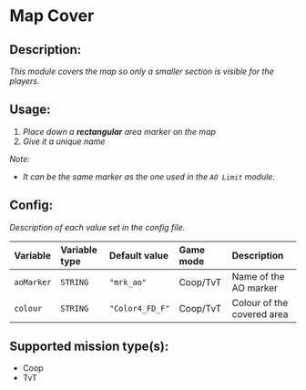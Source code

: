 # Map Cover
## Description:
_This module covers the map so only a smaller section is visible for the players._

## Usage:
1. _Place down a **rectangular** area marker on the map_
2. _Give it a unique name_

_Note:_
 - _It can be the same marker as the one used in the `AO Limit` module._

## Config:
_Description of each value set in the config file._

| Variable   | Variable type | Default value   | Game mode  | Description                |
|:---------- |:------------- |:--------------- |:---------- |:-------------------------- |
| `aoMarker` | `STRING`      | `"mrk_ao"`      | Coop/TvT   | Name of the AO marker      |
| `colour`   | `STRING`      | `"Color4_FD_F"` | Coop/TvT   | Colour of the covered area |

## Supported mission type(s):
 - Coop
 - TvT
